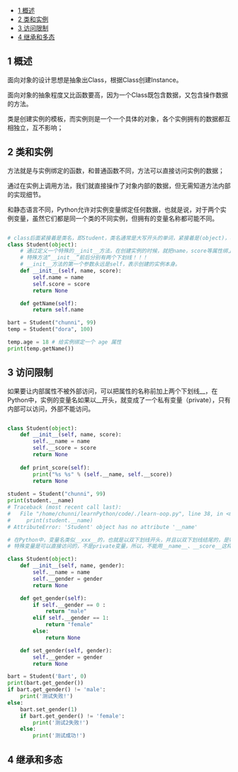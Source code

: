 - [1 概述](#1-概述)
- [2 类和实例](#2-类和实例)
- [3 访问限制](#3-访问限制)
- [4 继承和多态](#4-继承和多态)


## 1 概述

面向对象的设计思想是抽象出Class，根据Class创建Instance。

面向对象的抽象程度又比函数要高，因为一个Class既包含数据，又包含操作数据的方法。

类是创建实例的模板，而实例则是一个一个具体的对象，各个实例拥有的数据都互相独立，互不影响；

## 2 类和实例

方法就是与实例绑定的函数，和普通函数不同，方法可以直接访问实例的数据；

通过在实例上调用方法，我们就直接操作了对象内部的数据，但无需知道方法内部的实现细节。

和静态语言不同，Python允许对实例变量绑定任何数据，也就是说，对于两个实例变量，虽然它们都是同一个类的不同实例，但拥有的变量名称都可能不同。

```python

# class后面紧接着是类名，即Student，类名通常是大写开头的单词，紧接着是(object)，表示该类是从哪个类继承下来的。
class Student(object):          
    # 通过定义一个特殊的__init__方法，在创建实例的时候，就把name，score等属性绑上去。  
    # 特殊方法“__init__”前后分别有两个下划线！！！
    # __init__方法的第一个参数永远是self，表示创建的实例本身。   
    def __init__(self, name, score): 
        self.name = name
        self.score = score
        return None

    def getName(self):
        return self.name

bart = Student("chunni", 99)
temp = Student("dora", 100)

temp.age = 18 # 给实例绑定一个 age 属性
print(temp.getName())
```

## 3 访问限制

如果要让内部属性不被外部访问，可以把属性的名称前加上两个下划线__，在Python中，实例的变量名如果以__开头，就变成了一个私有变量（private），只有内部可以访问，外部不能访问。

```python

class Student(object):                                                          
    def __init__(self, name, score):                                            
        self.__name = name                                                      
        self.__score = score                                                                 
        return None                                                             
                                                                                
    def print_score(self):                                                      
        print("%s %s" % (self.__name, self.__score))                            
        return None                                                             
                                                                                
student = Student("chunni", 99)
print(student.__name)
# Traceback (most recent call last):
#   File "/home/chunni/learnPython/code/./learn-oop.py", line 38, in <module>
#     print(student.__name)
# AttributeError: 'Student' object has no attribute '__name'

# 在Python中，变量名类似__xxx__的，也就是以双下划线开头，并且以双下划线结尾的，是特殊变量，
# 特殊变量是可以直接访问的，不是private变量，所以，不能用__name__、__score__这样的变量名。

class Student(object):
    def __init__(self, name, gender): 
        self.__name = name
        self.__gender = gender
        return None

    def get_gender(self):
        if self.__gender == 0 :
            return "male"
        elif self.__gender == 1:
            return "female"
        else:
            return None

    def set_gender(self, gender):
        self.__gender = gender
        return None

bart = Student('Bart', 0)
print(bart.get_gender())
if bart.get_gender() != 'male':
    print('测试失败!')
else:
    bart.set_gender(1)
    if bart.get_gender() != 'female': 
        print('测试2失败!')
    else:
        print('测试成功!')
```
## 4 继承和多态